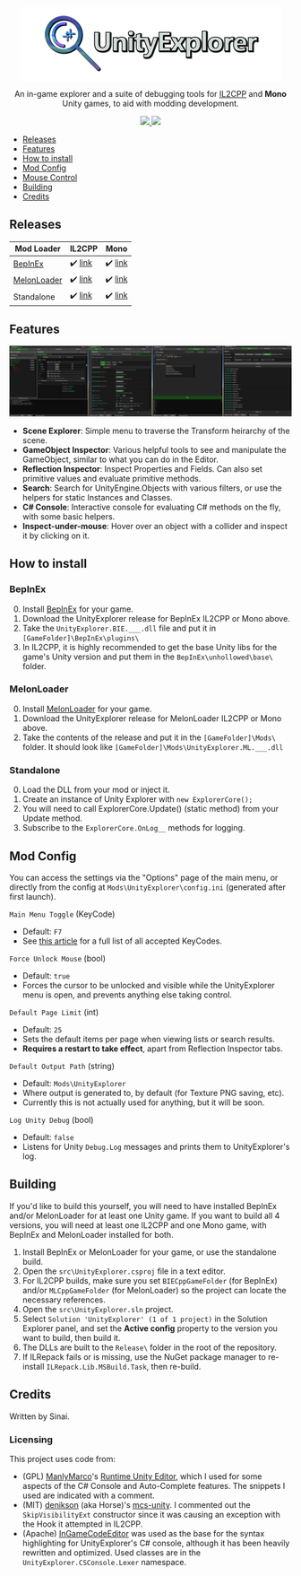 <p align="center">
  <img align="center" src="img/icon.png">
</p>

<p align="center">
  An in-game explorer and a suite of debugging tools for <a href="https://docs.unity3d.com/Manual/IL2CPP.html">IL2CPP</a> and <b>Mono</b> Unity games, to aid with modding development.
</p>
<p align="center">
  <a href="../../releases/latest">
    <img src="https://img.shields.io/github/release/sinai-dev/Explorer.svg" />
  </a>
 
  <img src="https://img.shields.io/github/downloads/sinai-dev/Explorer/total.svg" />
</p>

- [Releases](#releases)
- [Features](#features)
- [How to install](#how-to-install)
- [Mod Config](#mod-config)
- [Mouse Control](#mouse-control)
- [Building](#building)
- [Credits](#credits)

## Releases

| Mod Loader  | IL2CPP | Mono |
| ----------- | ------ | ---- |
| [BepInEx](https://github.com/BepInEx/BepInEx) | ✔️ [link](https://github.com/sinai-dev/UnityExplorer/releases/latest/download/UnityExplorer.BepInEx.Il2Cpp.zip) | ✔️ [link](https://github.com/sinai-dev/UnityExplorer/releases/latest/download/UnityExplorer.BepInEx.Mono.zip) |
| [MelonLoader](https://github.com/HerpDerpinstine/MelonLoader) | ✔️ [link](https://github.com/sinai-dev/UnityExplorer/releases/latest/download/UnityExplorer.MelonLoader.Il2Cpp.zip) | ✔️ [link](https://github.com/sinai-dev/UnityExplorer/releases/latest/download/UnityExplorer.MelonLoader.Mono.zip) | 
| Standalone | ✔️ [link](https://github.com/sinai-dev/UnityExplorer/releases/latest/download/UnityExplorer.Standalone.Il2Cpp.zip) | ✔️ [link](https://github.com/sinai-dev/UnityExplorer/releases/latest/download/UnityExplorer.Standalone.Mono.zip) | 

## Features

<p align="center">
  <a href="https://raw.githubusercontent.com/sinai-dev/UnityExplorer/master/img/preview.png">
    <img src="img/preview.png" />
  </a>
</p>

* <b>Scene Explorer</b>: Simple menu to traverse the Transform heirarchy of the scene. 
* <b>GameObject Inspector</b>: Various helpful tools to see and manipulate the GameObject, similar to what you can do in the Editor.
* <b>Reflection Inspector</b>: Inspect Properties and Fields. Can also set primitive values and evaluate primitive methods.
* <b>Search</b>: Search for UnityEngine.Objects with various filters, or use the helpers for static Instances and Classes.
* <b>C# Console</b>: Interactive console for evaluating C# methods on the fly, with some basic helpers.
* <b>Inspect-under-mouse</b>: Hover over an object with a collider and inspect it by clicking on it.

## How to install

### BepInEx

0. Install [BepInEx](https://github.com/BepInEx/BepInEx) for your game.
1. Download the UnityExplorer release for BepInEx IL2CPP or Mono above.
2. Take the `UnityExplorer.BIE.___.dll` file and put it in `[GameFolder]\BepInEx\plugins\`
3. In IL2CPP, it is highly recommended to get the base Unity libs for the game's Unity version and put them in the `BepInEx\unhollowed\base\` folder. 

### MelonLoader

0. Install [MelonLoader](https://github.com/HerpDerpinstine/MelonLoader) for your game.
1. Download the UnityExplorer release for MelonLoader IL2CPP or Mono above.
2. Take the contents of the release and put it in the `[GameFolder]\Mods\` folder. It should look like `[GameFolder]\Mods\UnityExplorer.ML.___.dll`

### Standalone

0. Load the DLL from your mod or inject it.
1. Create an instance of Unity Explorer with `new ExplorerCore();`
2. You will need to call ExplorerCore.Update() (static method) from your Update method.
3. Subscribe to the `ExplorerCore.OnLog__` methods for logging.

## Mod Config

You can access the settings via the "Options" page of the main menu, or directly from the config at `Mods\UnityExplorer\config.ini` (generated after first launch).

`Main Menu Toggle` (KeyCode)
* Default: `F7`
* See [this article](https://docs.unity3d.com/ScriptReference/KeyCode.html) for a full list of all accepted KeyCodes.

`Force Unlock Mouse` (bool)
* Default: `true`
* Forces the cursor to be unlocked and visible while the UnityExplorer menu is open, and prevents anything else taking control.

`Default Page Limit` (int)
* Default: `25`
* Sets the default items per page when viewing lists or search results.
* <b>Requires a restart to take effect</b>, apart from Reflection Inspector tabs.

`Default Output Path` (string)
* Default: `Mods\UnityExplorer`
* Where output is generated to, by default (for Texture PNG saving, etc).
* Currently this is not actually used for anything, but it will be soon.

`Log Unity Debug` (bool)
* Default: `false`
* Listens for Unity `Debug.Log` messages and prints them to UnityExplorer's log.

## Building

If you'd like to build this yourself, you will need to have installed BepInEx and/or MelonLoader for at least one Unity game. If you want to build all 4 versions, you will need at least one IL2CPP and one Mono game, with BepInEx and MelonLoader installed for both.

1. Install BepInEx or MelonLoader for your game, or use the standalone build.
2. Open the `src\UnityExplorer.csproj` file in a text editor.
3. For IL2CPP builds, make sure you set `BIECppGameFolder` (for BepInEx) and/or `MLCppGameFolder` (for MelonLoader) so the project can locate the necessary references.
4. Open the `src\UnityExplorer.sln` project.
5. Select `Solution 'UnityExplorer' (1 of 1 project)` in the Solution Explorer panel, and set the <b>Active config</b> property to the version you want to build, then build it.
5. The DLLs are built to the `Release\` folder in the root of the repository.
6. If ILRepack fails or is missing, use the NuGet package manager to re-install `ILRepack.Lib.MSBuild.Task`, then re-build.

## Credits

Written by Sinai.

### Licensing

This project uses code from:
* (GPL) [ManlyMarco](https://github.com/ManlyMarco)'s [Runtime Unity Editor](https://github.com/ManlyMarco/RuntimeUnityEditor), which I used for some aspects of the C# Console and Auto-Complete features. The snippets I used are indicated with a comment.
* (MIT) [denikson](https://github.com/denikson) (aka Horse)'s [mcs-unity](https://github.com/denikson/mcs-unity). I commented out the `SkipVisibilityExt` constructor since it was causing an exception with the Hook it attempted in IL2CPP.
* (Apache) [InGameCodeEditor](https://assetstore.unity.com/packages/tools/gui/ingame-code-editor-144254) was used as the base for the syntax highlighting for UnityExplorer's C# console, although it has been heavily rewritten and optimized. Used classes are in the `UnityExplorer.CSConsole.Lexer` namespace.
